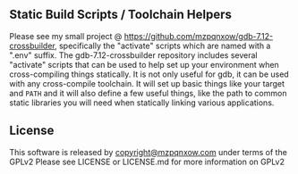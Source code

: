 ## Static Build Scripts / Toolchain Helpers

Please see my small project @ https://github.com/mzpqnxow/gdb-7.12-crossbuilder, specifically the "activate" scripts which are named with a ".env" suffix. The gdb-7.12-crossbuilder repository includes several "activate" scripts that can be used to help set up your environment when cross-compiling things statically. It is not only useful for gdb, it can be used with any cross-compile toolchain. It will set up basic things like your target and ```PATH``` and it will also define a few useful things, like the path to common static libraries you will need when statically linking various applications.

## License

This software is released by copyright@mzpqnxow.com under terms of the GPLv2
Please see LICENSE or LICENSE.md for more information on GPLv2

